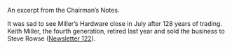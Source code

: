 <aside class="boxout ednote">

An excerpt from the Chairman’s Notes.

</aside>

It was sad to see Miller’s Hardware close in July after 128 years of
trading. Keith Miller, the fourth generation, retired last year and sold
the business to Steve Rowse ([Newsletter 122](/newsletter/articles/122/millers/)).
